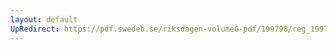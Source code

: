 ```yaml
---
layout: default
UpRedirect: https://pdf.swedeb.se/riksdagen-volumeG-pdf/199798/reg_199798/reg_199798_0193.pdf
---
```


